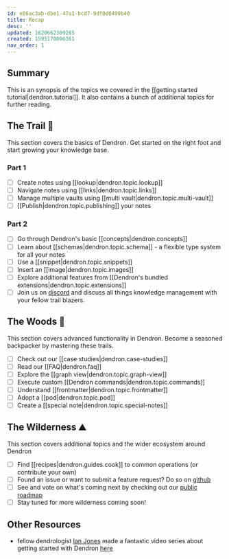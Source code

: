 ```yaml
---
id: e86ac3ab-dbe1-47a1-bcd7-9df0d0490b40
title: Recap
desc: ''
updated: 1620662309265
created: 1595170096361
nav_order: 1
---
```


## Summary

This is an synopsis of the topics we covered in the [[getting started tutorial|dendron.tutorial]]. It also contains a bunch of additional topics for further reading.

## The Trail 🥾

This section covers the basics of Dendron. Get started on the right foot and start growing your knowledge base. 

### Part 1
- [ ] Create notes using [[lookup|dendron.topic.lookup]] 
- [ ] Navigate notes using [[links|dendron.topic.links]]
- [ ] Manage multiple vaults using [[multi vault|dendron.topic.multi-vault]]
- [ ] [[Publish|dendron.topic.publishing]] your notes

### Part 2
- [ ] Go through Dendron's basic [[concepts|dendron.concepts]]
- [ ] Learn about [[schemas|dendron.topic.schema]] - a flexible type system for all your notes
- [ ] Use a [[snippet|dendron.topic.snippets]]
- [ ] Insert an [[image|dendron.topic.images]]
- [ ] Explore additional features from [[Dendron's bundled extensions|dendron.topic.extensions]]
- [ ] Join us on [discord](https://discord.com/invite/6j85zNX) and discuss all things knowledge management with your fellow trail blazers.

## The Woods 🌲

This section covers advanced functionality in Dendron. Become a seasoned backpacker by mastering these trails.

- [ ] Check out our [[case studies|dendron.case-studies]]
- [ ] Read our [[FAQ|dendron.faq]]
- [ ] Explore the [[graph view|dendron.topic.graph-view]]
- [ ] Execute custom [[Dendron commands|dendron.topic.commands]]
- [ ] Understand [[frontmatter|dendron.topic.frontmatter]]
- [ ] Adopt a [[pod|dendron.topic.pod]]
- [ ] Create a [[special note|dendron.topic.special-notes]]

## The Wilderness ⛰️

This section covers additional topics and the wider ecosystem around Dendron

- [ ] Find [[recipes|dendron.guides.cook]] to common operations (or contribute your own)
- [ ] Found an issue or want to submit a feature request? Do so on [github](https://github.com/dendronhq/dendron/issues)
- [ ] See and vote on what's coming next by checking out our [public roadmap](https://github.com/orgs/dendronhq/projects/1)
- [ ] Stay tuned for more wilderness coming soon!

## Other Resources
- fellow dendrologist [Ian Jones](https://github.com/theianjones) made a fantastic video series about getting started with Dendron [here](https://egghead.io/courses/build-a-personal-knowledge-management-system-with-dendron-b24b)
